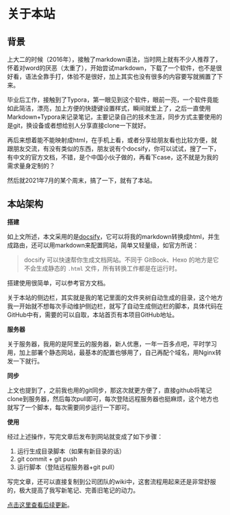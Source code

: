 # 关于本站

## 背景

上大二的时候（2016年），接触了markdown语法，当时网上就有不少人推荐了，怀着对word的厌恶（太重了），开始尝试markdown，下载了一个软件，也不是很好看，语法全靠手打，体验不是很好，加上其实也没有很多的内容要写就搁置了下来。

毕业后工作，接触到了Typora，第一眼见到这个软件，眼前一亮，一个软件竟能如此简洁，漂亮，加上方便的快捷键设置样式，瞬间就爱上了，之后一直使用Markdown+Typora来记录笔记，主要记录自己的技术生涯，同步方式主要使用的是git，换设备或者想给别人分享直接clone一下就好。

再后来想着能不能映射成html，在手机上看，或者分享给朋友看也比较方便，就跟朋友交流，有没有类似的东西，朋友说有个docsify，你可以试试，搜了一下，有中文的官方文档，不错，是个中国小伙子做的，再看下case，这不就是为我的需求量身定制的？

然后就2021年7月的某个周末，搞了一下，就有了本站。

## 本站架构

**搭建**

如上文所述，本文采用的是[docsify](https://docsify.js.org/#/zh-cn/?id=docsify)，它可以将我的markdown转换成html，并生成路由，还可以用markdown来配置网站，简单又轻量级，如官方所说：

> docsify 可以快速帮你生成文档网站。不同于 GitBook、Hexo 的地方是它不会生成静态的 `.html` 文件，所有转换工作都是在运行时。

搭建使用很简单，可以参考官方文档。

关于本站的侧边栏，其实就是我的笔记里面的文件夹树自动生成的目录，这个地方我一开始就不想每次手动维护侧边栏，就写了自动生成侧边栏的脚本，具体代码在GitHub中有，需要的可以自取，本站首页有本项目GitHub地址。

**服务器**

关于服务器，我用的是阿里云的服务器，新人优惠，一年一百多点吧，平时学习用，加上部署个静态网站，最基本的配置也够用了，自己再配个域名，用Nginx转发一下就行。

**同步**

上文也提到了，之前我也用的git同步，那这次就更方便了，直接github将笔记clone到服务器，然后每次pull即可，每次登陆远程服务器也挺麻烦，这个地方也就写了一个脚本，每次需要同步运行一下即可。

**使用**

经过上述操作，写完文章后发布到网站就变成了如下步骤：

1. 运行生成目录脚本（如果有新目录的话）
2. git commit + git push
3. 运行脚本（登陆远程服务器+git pull）

写完文章，还可以直接复制到公司团队的wiki中，这套流程用起来还是非常舒服的，极大提高了我写新笔记、完善旧笔记的动力。

[点击这里查看后续更新](_docs/_updating.md)。
